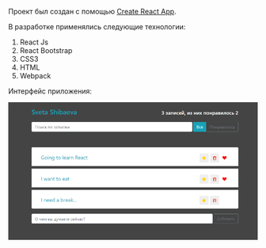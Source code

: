 
Проект был создан с помощью [Create React App](https://github.com/facebook/create-react-app).

В разработке применялись следующие технологии:
1) React Js
2) React Bootstrap
3) CSS3
4) HTML
5) Webpack

Интерфейс приложения:

![Image alt](https://github.com/svetlanashibaeva/AlmostTwitter/blob/master/docs/Screenshot_1.png)


